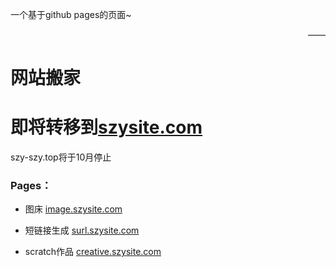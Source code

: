 一个基于github pages的页面~
<div style="text-align:right">——</div>

# 网站搬家
# 即将转移到[szysite.com](https://szysite.com)  
szy-szy.top将于10月停止
### Pages：
* 图床 [image.szysite.com](https://image.szysite.com)  

* 短链接生成 [surl.szysite.com](https://surl.szysite.com) 

* scratch作品 [creative.szysite.com](https://creative.szysite.com) 
